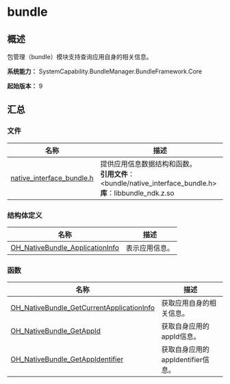 # bundle


## 概述

包管理（bundle）模块支持查询应用自身的相关信息。

**系统能力：** SystemCapability.BundleManager.BundleFramework.Core

**起始版本：** 9


## 汇总


### 文件

| 名称 | 描述 |
| -------- | -------- |
| [native_interface_bundle.h](native__interface__bundle.md) | 提供应用信息数据结构和函数。<br/>**引用文件**：&lt;bundle/native_interface_bundle.h&gt;<br/>**库**：libbundle_ndk.z.so |


### 结构体定义

| 名称 | 描述 |
| -------- | -------- |
| [OH_NativeBundle_ApplicationInfo](_o_h___native_bundle_application_info.md) | 表示应用信息。 |



### 函数

| 名称 | 描述 |
| -------- | -------- |
| [OH_NativeBundle_GetCurrentApplicationInfo](native__interface__bundle.md#oh_nativebundle_getcurrentapplicationinfo) | 获取应用自身的相关信息。 |
| [OH_NativeBundle_GetAppId](native__interface__bundle.md#oh_nativebundle_getappid) | 获取自身应用的appId信息。 |
| [OH_NativeBundle_GetAppIdentifier](native__interface__bundle.md#oh_nativebundle_getappidentifier) | 获取自身应用的appIdentifier信息。 |